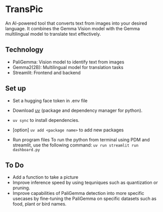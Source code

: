 # TransPic
An AI-powered tool that converts text from images into your desired language. It combines the Gemma Vision model with the Gemma multilingual model to translate text effectively.

## Technology
- PaliGemma: Vision model to identify text from images
- Gemma2(2B): Multilingual model for translation tasks
- Streamlit: Frontend and backend

## Set up
- Set a hugging face token in .env file
- Download [uv](https://docs.astral.sh/uv/getting-started/installation/) (package and dependency manager for python).
- `uv sync` to install dependencies.
- [option] `uv add <package name>` to add new packages

- Run program files To run the python from terminal using PDM and streamlit, use the following command:
`uv run streamlit run dashboard.py`

## To Do
- Add a function to take a picture
- Improve inference speed by using tequniques such as quantization or pruning.
- Improve capabilities of PaliGemma detection into more specific usecases by fine-tuning the PaliGemma on specific datasets such as food, plant or bird names.